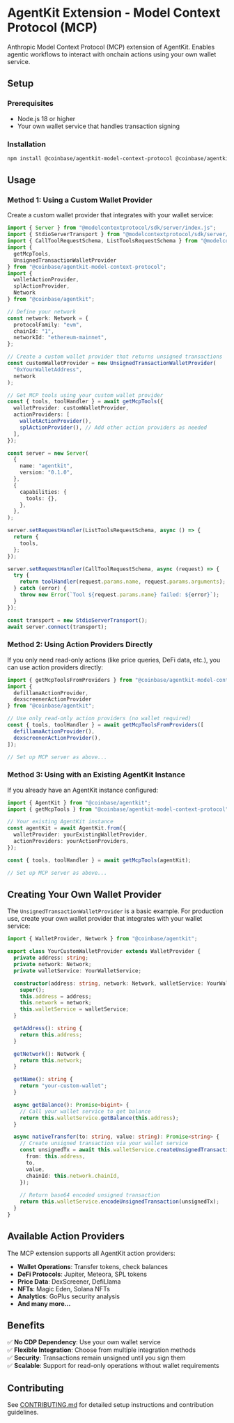 # AgentKit Extension - Model Context Protocol (MCP)

Anthropic Model Context Protocol (MCP) extension of AgentKit. Enables agentic workflows to interact with onchain actions using your own wallet service.

## Setup

### Prerequisites

- Node.js 18 or higher
- Your own wallet service that handles transaction signing

### Installation

```bash
npm install @coinbase/agentkit-model-context-protocol @coinbase/agentkit @modelcontextprotocol/sdk
```

## Usage

### Method 1: Using a Custom Wallet Provider

Create a custom wallet provider that integrates with your wallet service:

```typescript
import { Server } from "@modelcontextprotocol/sdk/server/index.js";
import { StdioServerTransport } from "@modelcontextprotocol/sdk/server/stdio.js";
import { CallToolRequestSchema, ListToolsRequestSchema } from "@modelcontextprotocol/sdk/types.js";
import { 
  getMcpTools, 
  UnsignedTransactionWalletProvider 
} from "@coinbase/agentkit-model-context-protocol";
import { 
  walletActionProvider, 
  splActionProvider,
  Network 
} from "@coinbase/agentkit";

// Define your network
const network: Network = {
  protocolFamily: "evm",
  chainId: "1",
  networkId: "ethereum-mainnet",
};

// Create a custom wallet provider that returns unsigned transactions
const customWalletProvider = new UnsignedTransactionWalletProvider(
  "0xYourWalletAddress", 
  network
);

// Get MCP tools using your custom wallet provider
const { tools, toolHandler } = await getMcpTools({
  walletProvider: customWalletProvider,
  actionProviders: [
    walletActionProvider(),
    splActionProvider(), // Add other action providers as needed
  ],
});

const server = new Server(
  {
    name: "agentkit",
    version: "0.1.0",
  },
  {
    capabilities: {
      tools: {},
    },
  },
);

server.setRequestHandler(ListToolsRequestSchema, async () => {
  return {
    tools,
  };
});

server.setRequestHandler(CallToolRequestSchema, async (request) => {
  try {
    return toolHandler(request.params.name, request.params.arguments);
  } catch (error) {
    throw new Error(`Tool ${request.params.name} failed: ${error}`);
  }
});

const transport = new StdioServerTransport();
await server.connect(transport);
```

### Method 2: Using Action Providers Directly

If you only need read-only actions (like price queries, DeFi data, etc.), you can use action providers directly:

```typescript
import { getMcpToolsFromProviders } from "@coinbase/agentkit-model-context-protocol";
import { 
  defillamaActionProvider,
  dexscreenerActionProvider 
} from "@coinbase/agentkit";

// Use only read-only action providers (no wallet required)
const { tools, toolHandler } = await getMcpToolsFromProviders([
  defillamaActionProvider(),
  dexscreenerActionProvider(),
]);

// Set up MCP server as above...
```

### Method 3: Using with an Existing AgentKit Instance

If you already have an AgentKit instance configured:

```typescript
import { AgentKit } from "@coinbase/agentkit";
import { getMcpTools } from "@coinbase/agentkit-model-context-protocol";

// Your existing AgentKit instance
const agentKit = await AgentKit.from({
  walletProvider: yourExistingWalletProvider,
  actionProviders: yourActionProviders,
});

const { tools, toolHandler } = await getMcpTools(agentKit);

// Set up MCP server as above...
```

## Creating Your Own Wallet Provider

The `UnsignedTransactionWalletProvider` is a basic example. For production use, create your own wallet provider that integrates with your wallet service:

```typescript
import { WalletProvider, Network } from "@coinbase/agentkit";

export class YourCustomWalletProvider extends WalletProvider {
  private address: string;
  private network: Network;
  private walletService: YourWalletService;

  constructor(address: string, network: Network, walletService: YourWalletService) {
    super();
    this.address = address;
    this.network = network;
    this.walletService = walletService;
  }

  getAddress(): string {
    return this.address;
  }

  getNetwork(): Network {
    return this.network;
  }

  getName(): string {
    return "your-custom-wallet";
  }

  async getBalance(): Promise<bigint> {
    // Call your wallet service to get balance
    return this.walletService.getBalance(this.address);
  }

  async nativeTransfer(to: string, value: string): Promise<string> {
    // Create unsigned transaction via your wallet service
    const unsignedTx = await this.walletService.createUnsignedTransaction({
      from: this.address,
      to,
      value,
      chainId: this.network.chainId,
    });
    
    // Return base64 encoded unsigned transaction
    return this.walletService.encodeUnsignedTransaction(unsignedTx);
  }
}
```

## Available Action Providers

The MCP extension supports all AgentKit action providers:

- **Wallet Operations**: Transfer tokens, check balances
- **DeFi Protocols**: Jupiter, Meteora, SPL tokens
- **Price Data**: DexScreener, DefiLlama
- **NFTs**: Magic Eden, Solana NFTs
- **Analytics**: GoPlus security analysis
- **And many more...**

## Benefits

✅ **No CDP Dependency**: Use your own wallet service  
✅ **Flexible Integration**: Choose from multiple integration methods  
✅ **Security**: Transactions remain unsigned until you sign them  
✅ **Scalable**: Support for read-only operations without wallet requirements  

## Contributing

See [CONTRIBUTING.md](../../../CONTRIBUTING.md) for detailed setup instructions and contribution guidelines.
